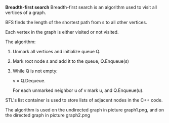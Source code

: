 **Breadth-first search**
Breadth-first search is an algorithm used to visit all vertices of a graph.

BFS finds the length of the shortest path from s to all other vertices.

Each vertex in the graph is either visited or not visited.

The algorithm:
1) Unmark all vertices and initialize queue Q.
2) Mark root node s and add it to the queue, Q.Enqueue(s)
3) While Q is not empty:

     v = Q.Dequeue. 
     
     For each unmarked neighbor u of v mark u, and Q.Enqueue(u).


STL's list container is used to store lists of adjacent nodes in the C++ code.

The algorithm is used on the undirected graph in picture graph1.png, and on the directed graph in picture graph2.png